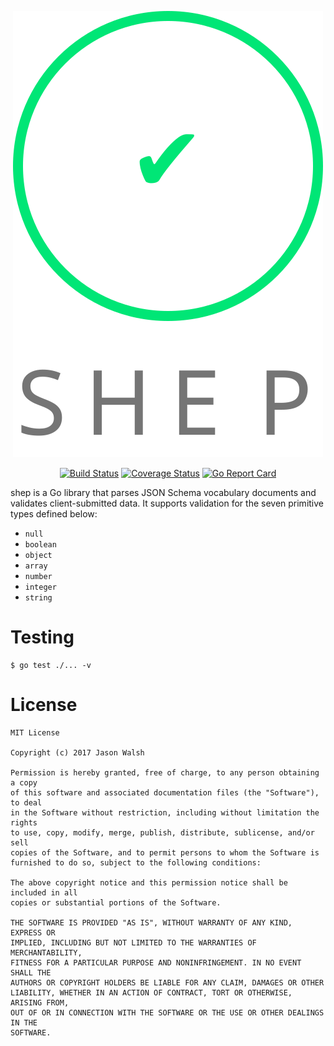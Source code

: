 <p align="center">
  <a href="https://github.com/rightlag/shep"><img src="https://raw.githubusercontent.com/rightlag/shep/master/assets/title.svg" alt="shep"></a>
</p>

<p align="center">
  <a href="https://travis-ci.org/rightlag/shep"><img src="https://img.shields.io/travis/rightlag/shep.svg?style=flat-square" alt="Build Status"></a>
  <a href="https://coveralls.io/github/rightlag/shep"><img src="https://img.shields.io/coveralls/rightlag/shep.svg?style=flat-square" alt="Coverage Status"></a>
  <a href="https://goreportcard.com/report/github.com/rightlag/shep"><img src="https://goreportcard.com/badge/github.com/rightlag/shep?style=flat-square" alt="Go Report Card"></a>
</p>

shep is a Go library that parses JSON Schema vocabulary documents and validates client-submitted data. It supports validation for the seven primitive types defined below:

- `null`
- `boolean`
- `object`
- `array`
- `number`
- `integer`
- `string`

# Testing

    $ go test ./... -v

# License

```
MIT License

Copyright (c) 2017 Jason Walsh

Permission is hereby granted, free of charge, to any person obtaining a copy
of this software and associated documentation files (the "Software"), to deal
in the Software without restriction, including without limitation the rights
to use, copy, modify, merge, publish, distribute, sublicense, and/or sell
copies of the Software, and to permit persons to whom the Software is
furnished to do so, subject to the following conditions:

The above copyright notice and this permission notice shall be included in all
copies or substantial portions of the Software.

THE SOFTWARE IS PROVIDED "AS IS", WITHOUT WARRANTY OF ANY KIND, EXPRESS OR
IMPLIED, INCLUDING BUT NOT LIMITED TO THE WARRANTIES OF MERCHANTABILITY,
FITNESS FOR A PARTICULAR PURPOSE AND NONINFRINGEMENT. IN NO EVENT SHALL THE
AUTHORS OR COPYRIGHT HOLDERS BE LIABLE FOR ANY CLAIM, DAMAGES OR OTHER
LIABILITY, WHETHER IN AN ACTION OF CONTRACT, TORT OR OTHERWISE, ARISING FROM,
OUT OF OR IN CONNECTION WITH THE SOFTWARE OR THE USE OR OTHER DEALINGS IN THE
SOFTWARE.
```
